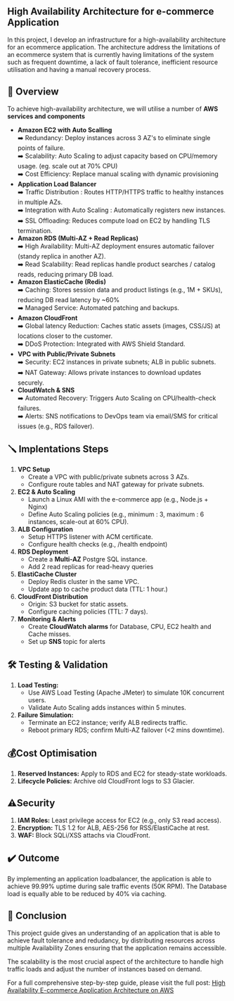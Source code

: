 ## High Availability Architecture for e-commerce Application
In this project, I develop an infrastructure for a high-availability architecture for an ecommerce application. The architecture address the limitations of an ecommerce system that is currently having limitations of the system such as frequent downtime, a lack of fault tolerance, inefficient resource utilisation and having a manual recovery process.

## 🚀 Overview
To achieve high-availability architecture, we will utilise a number of **AWS services and components**  
- **Amazon EC2 with Auto Scalling**      
      ➡️ Redundancy: Deploy instances across 3 AZ's to eliminate single points of failure.  
      ➡️ Scalability: Auto Scaling to adjust capacity based on CPU/memory usage. (eg. scale out at 70% CPU)  
      ➡️ Cost Efficiency: Replace manual scaling with dynamic provisioning
- **Application Load Balancer**    
      ➡️ Traffic Distribution : Routes HTTP/HTTPS traffic to healthy instances in multiple AZs.  
      ➡️ Integration with Auto Scaling : Automatically registers new instances.  
      ➡️ SSL Offloading: Reduces compute load on EC2 by handling TLS termination.  
- **Amazon RDS (Multi-AZ + Read Replicas)**    
      ➡️ High Availability: Multi-AZ deployment ensures automatic failover (standy replica in another AZ).  
      ➡️ Read Scalability: Read replicas handle product searches / catalog reads, reducing primary DB load.  
- **Amazon ElasticCache (Redis)**    
      ➡️ Caching: Stores session data and product listings (e.g., 1M + SKUs), reducing DB read latency by ~60%  
      ➡️ Managed Service: Automated patching and backups.  
- **Amazon CloudFront**    
      ➡️ Global latency Reduction: Caches static assets (images, CSS/JS) at locations closer to the customer.  
      ➡️ DDoS Protection: Integrated with AWS Shield Standard.  
- **VPC with Public/Private Subnets**    
      ➡️ Security: EC2 instances in private subnets; ALB in public subnets.  
      ➡️ NAT Gateway: Allows private instances to download updates securely.
- **CloudWatch & SNS**  
      ➡️ Automated Recovery: Triggers Auto Scaling on CPU/health-check failures.  
      ➡️ Alerts: SNS notifications to DevOps team via email/SMS for critical issues (e.g., RDS failover).  

## 🪛 Implentations Steps  
1. **VPC Setup**  
      * Create a VPC with public/private subnets across 3 AZs.
      * Configure route tables and NAT gateway for private subnets.
2. **EC2 & Auto Scaling**
      * Launch a Linux AMI with the e-commerce app (e.g., Node.js + Nginx)
      * Define Auto Scaling policies (e.g., minimum : 3, maximum : 6 instances, scale-out at 60% CPU).  
3. **ALB Configuration**
      * Setup HTTPS listener with ACM certificate.
      * Configure health checks (e.g., /health endpoint)  
4. **RDS Deployment**  
      * Create a **Multi-AZ** Postgre SQL instance.
      * Add 2 read replicas for read-heavy queries
5. **ElastiCache Cluster**  
      * Deploy Redis cluster in the same VPC.
      * Update app to cache product data (TTL: 1 hour.)  
6.  **CloudFront Distribution**
      * Origin: S3 bucket for static assets.
      * Configure caching policies (TTL: 7 days).   
7. **Monitoring & Alerts**  
      * Create **CloudWatch alarms** for Database, CPU, EC2 health and Cache misses.
      * Set up **SNS** topic for alerts

## 🛠️ **Testing & Validation**  
1. **Load Testing:**  
      * Use AWS Load Testing (Apache JMeter) to simulate 10K concurrent users.  
      * Validate Auto Scaling adds instances within 5 minutes.  
2. **Failure Simulation:**  
      * Terminate an EC2 instance; verify ALB redirects traffic.  
      * Reboot primary RDS; confirm Multi-AZ failover (<2 mins downtime).  

## 💰**Cost Optimisation**  
1. **Reserved Instances:** Apply to RDS and EC2 for steady-state workloads.
2. **Lifecycle Policies:** Archive old CloudFront logs to S3 Glacier.

## ⚠️**Security**
1. **IAM Roles:** Least privilege access for EC2 (e.g., only S3 read access).
2. **Encryption:** TLS 1.2 for ALB, AES-256 for RSS/ElastiCache at rest.
3. **WAF:** Block SQLi/XSS attachs via CloudFront.

## ✔️ **Outcome**
By implementing an application loadbalancer, the application is able to achieve 99.99% uptime during sale traffic events (50K RPM).
The Database load is equally able to be reduced by 40% via caching.

## 📌 **Conclusion**
This project guide gives an understanding of an application that is able to achieve fault tolerance and redudancy, by distributing resources across multiple Availability Zones ensuring that the application remains accessible.

The scalability is the most crucial aspect of the architecture to handle high traffic loads and adjust the number of instances based on demand.

For a full comprehensive step-by-step guide, please visit the full post: [High Availability E-commerce Application Architecture on AWS](https://medium.com/@bennymaliti/high-availability-e-commerce-application-architecture-on-aws-5eebac06975b)
